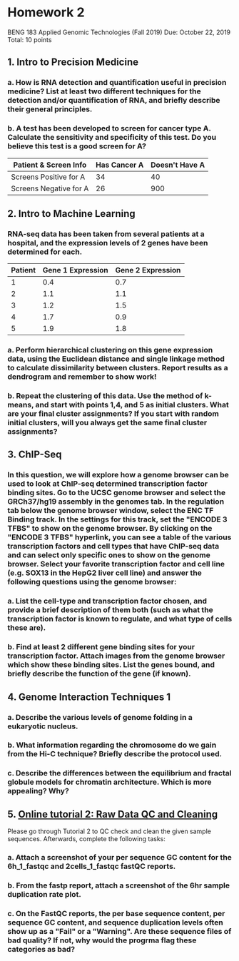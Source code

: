 # Homework 2

BENG 183 Applied Genomic Technologies (Fall 2019)
Due: October 22, 2019
Total: 10 points

## 1. Intro to Precision Medicine 
### a.	How is RNA detection and quantification useful in precision medicine? List at least two different techniques for the detection and/or quantification of RNA, and briefly describe their general principles.  
### b.	A test has been developed to screen for cancer type A. Calculate the sensitivity and specificity of this test. Do you believe this test is a good screen for A?
Patient & Screen Info| Has Cancer A  | Doesn't Have A |
---------------------- | ------------- | -------------- |
Screens Positive for A | 34 | 40 |
Screens Negative for A | 26 | 900 |


## 2. Intro to Machine Learning
### RNA-seq data has been taken from several patients at a hospital, and the expression levels of 2 genes have been determined for each.
Patient      | Gene 1 Expression | Gene 2 Expression |
------------ | ------------- | ------------- |
1 | 0.4 | 0.7 |
2 | 1.1 | 1.1 |
3 | 1.2 | 1.5 |
4 | 1.7 | 0.9 |
5 | 1.9 | 1.8 |
### a.	Perform hierarchical clustering on this gene expression data, using the Euclidean distance and single linkage method to calculate dissimilarity between clusters. Report results as a dendrogram and remember to show work!
### b.	Repeat the clustering of this data. Use the method of k-means, and start with points 1,4, and 5 as initial clusters. What are your final cluster assignments? If you start with random initial clusters, will you always get the same final cluster assignments?

## 3. ChIP-Seq
### In this question, we will explore how a genome browser can be used to look at ChIP-seq determined transcription factor binding sites. Go to the UCSC genome browser and select the GRCh37/hg19 assembly in the genomes tab. In the regulation tab below the genome browser window, select the ENC TF Binding track. In the settings for this track, set the "ENCODE 3 TFBS" to show on the genome browser. By clicking on the "ENCODE 3 TFBS" hyperlink, you can see a table of the various transcription factors and cell types that have ChIP-seq data and can select only specific ones to show on the genome browser. Select your favorite transcription factor and cell line (e.g. SOX13 in the HepG2 liver cell line) and answer the following questions using the genome browser:
### a. List the cell-type and transcription factor chosen, and provide a brief description of them both (such as what the transcription factor is known to regulate, and what type of cells these are).
### b. Find at least 2 different gene binding sites for your transcription factor. Attach images from the genome browser which show these binding sites. List the genes bound, and briefly describe the function of the gene (if known).
## 4. Genome Interaction Techniques 1
### a. Describe the various levels of genome folding in a eukaryotic nucleus.
### b. What information regarding the chromosome do we gain from the Hi-C technique? Briefly describe the protocol used.
### c. Describe the differences between the equilibrium and fractal globule models for chromatin architecture. Which is more appealing? Why?
## 5. [Online tutorial 2: Raw Data QC and Cleaning](https://github.com/Irenexzwen/BIOE183/blob/master/Tutorial2_RawData.md)
Please go through Tutorial 2 to QC check and clean the given sample sequences. Afterwards, complete the following tasks:
### a.	Attach a screenshot of your per sequence GC content for the 6h_1_fastqc and 2cells_1_fastqc fastQC reports.
### b.	From the fastp report, attach a screenshot of the 6hr sample duplication rate plot.
### c.  On the FastQC reports, the per base sequence content, per sequence GC content, and sequence duplication levels often show up as a "Fail" or a "Warning". Are these sequence files of bad quality? If not, why would the progrma flag these categories as bad?
